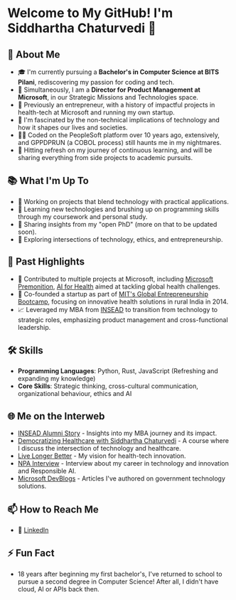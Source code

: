 # Welcome to My GitHub! I'm Siddhartha Chaturvedi 👋

## 🚀 About Me
- 🎓 I'm currently pursuing a **Bachelor's in Computer Science at BITS Pilani**, rediscovering my passion for coding and tech.
- 🌟 Simultaneously, I am a **Director for Product Management at Microsoft**, in our Strategic Missions and Technologies space.
- 🚀 Previously an entrepreneur, with a history of impactful projects in health-tech at Microsoft and running my own startup.
- 🤖 I'm fascinated by the non-technical implications of technology and how it shapes our lives and societies.
- 🧑‍💻 Coded on the PeopleSoft platform over 10 years ago, extensively, and GPPDPRUN (a COBOL process) still haunts me in my nightmares.
- 💬 Hitting refresh on my journey of continuous learning, and will be sharing everything from side projects to academic pursuits.

## 📚 What I'm Up To
- 🔭 Working on projects that blend technology with practical applications.
- 🌱 Learning new technologies and brushing up on programming skills through my coursework and personal study.
- 📝 Sharing insights from my "open PhD" (more on that to be updated soon).
- 🤔 Exploring intersections of technology, ethics, and entrepreneurship.

## 💼 Past Highlights
- 🏢 Contributed to multiple projects at Microsoft, including [Microsoft Premonition](https://microsoft.com/premonition), [AI for Health](https://www.microsoft.com/en-us/research/project/ai-for-health/) aimed at tackling global health challenges.
- 🌟 Co-founded a startup as part of [MIT's Global Entrepreneurship Bootcamp](https://bootcamp.mit.edu/), focusing on innovative health solutions in rural India in 2014.
- 📈 Leveraged my MBA from [INSEAD](https://www.insead.edu/bio/siddhartha-chaturvedi-mba15d) to transition from technology to strategic roles, emphasizing product management and cross-functional leadership.

## 🛠 Skills
- **Programming Languages**: Python, Rust, JavaScript (Refreshing and expanding my knowledge)
- **Core Skills**: Strategic thinking, cross-cultural communication, organizational behaviour, ethics and AI

## 🌐 Me on the Interweb
- [INSEAD Alumni Story](https://www.insead.edu/bio/siddhartha-chaturvedi-mba15d) - Insights into my MBA journey and its impact.
- [Democratizing Healthcare with Siddhartha Chaturvedi](https://www.networkcapital.tv/course/democratizing-healthcare-with-siddhartha-chaturvedi) - A course where I discuss the intersection of technology and healthcare.
- [Live Longer Better](https://www.livelongerbetter.org/siddhartha-chaturvedi-biography) - My vision for health-tech innovation.
- [NPA Interview](https://www.npa.org/public/interviews/careers_interview_747.cfm) - Interview about my career in technology and innovation and Responsible AI.
- [Microsoft DevBlogs](https://devblogs.microsoft.com/azuregov/author/sidc/) - Articles I've authored on government technology solutions.

## 📫 How to Reach Me
- 💼 [LinkedIn](https://www.linkedin.com/in/siddhartha-chaturvedi/)

## ⚡ Fun Fact
- 18 years after beginning my first bachelor's, I've returned to school to pursue a second degree in Computer Science! After all, I didn't have cloud, AI or APIs back then.
